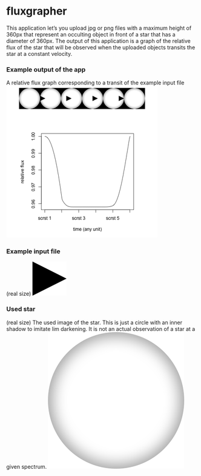 # fluxgrapher

This application let’s you upload jpg or png files with a maximum height of 360px that represent an occulting object in front of a star that has a diameter of 360px. The output of this application is a graph of the relative flux of the star that will be observed when the uploaded objects transits the star at a constant velocity.

### Example output of the app
A relative flux graph corresponding to a transit of the example input file
![Example graph for a triangle that blocks around 4 percent of the light](./www/4percenttriangle_examplegraph.png)

### Example input file
(real size)
![object](./www/fourpercenttriangle.png)

### Used star
(real size)
The used image of the star. This is just a circle with an inner shadow to imitate lim darkening. It is not an actual observation of a star at a given spectrum.
![star](./www/starlimbdarkening.png)




